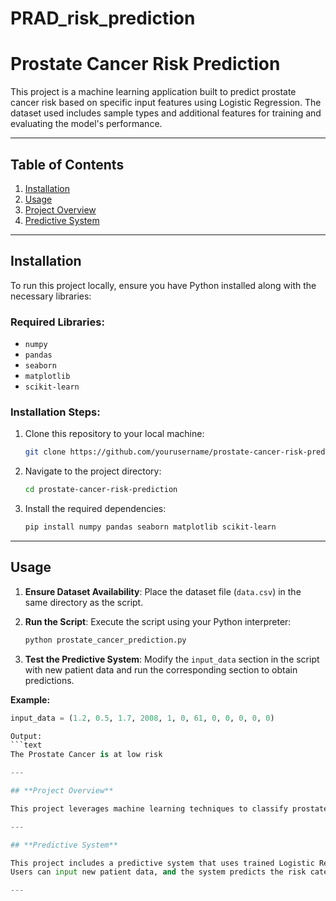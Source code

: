 # PRAD_risk_prediction
# **Prostate Cancer Risk Prediction**

This project is a machine learning application built to predict prostate cancer risk based on specific input features using Logistic Regression. 
The dataset used includes sample types and additional features for training and evaluating the model's performance.

---

## **Table of Contents**

1. [Installation](#installation)
2. [Usage](#usage)
3. [Project Overview](#project-overview)
4. [Predictive System](#predictive-system)
---

## **Installation**

To run this project locally, ensure you have Python installed along with the necessary libraries:

### **Required Libraries:**
- `numpy`
- `pandas`
- `seaborn`
- `matplotlib`
- `scikit-learn`

### **Installation Steps:**

1. Clone this repository to your local machine:
    ```bash
    git clone https://github.com/yourusername/prostate-cancer-risk-prediction.git
    ```
2. Navigate to the project directory:
    ```bash
    cd prostate-cancer-risk-prediction
    ```
3. Install the required dependencies:
    ```bash
    pip install numpy pandas seaborn matplotlib scikit-learn
    ```

---

## **Usage**

1. **Ensure Dataset Availability**:
   Place the dataset file (`data.csv`) in the same directory as the script.

2. **Run the Script**:
   Execute the script using your Python interpreter:
    ```bash
    python prostate_cancer_prediction.py
    ```

3. **Test the Predictive System**:
   Modify the `input_data` section in the script with new patient data and run the corresponding section to obtain predictions.

**Example:**
```python
input_data = (1.2, 0.5, 1.7, 2008, 1, 0, 61, 0, 0, 0, 0, 0)

Output:
```text
The Prostate Cancer is at low risk

---

## **Project Overview**

This project leverages machine learning techniques to classify prostate cancer risks.  

---

## **Predictive System**

This project includes a predictive system that uses trained Logistic Regression models to classify the risk of prostate cancer.  
Users can input new patient data, and the system predicts the risk category.  

---


